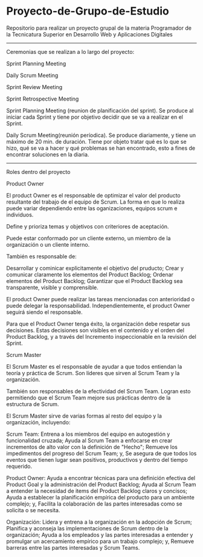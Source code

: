 # Proyecto-de-Grupo-de-Estudio
Repositorio para realizar un proyecto grupal de la materia Programador de la Tecnicatura Superior en Desarrollo Web y Aplicaciones Digitales


------------------------------

Ceremonias que se realizan a lo largo del proyecto:

Sprint Planning Meeting

Daily Scrum Meeting

Sprint Review Meeting

Sprint Retrospective Meeting

 Sprint Planning Meeting (reunion de planificación del sprint). Se produce al iniciar cada Sprint y tiene por objetivo decidir que se va a realizar en el Sprint.

 Daily Scrum Meeting(reunión períodica). Se produce diariamente, y tiene un máximo de 20 min. de duración. Tiene por objeto tratar qué es lo que se hizo, qué se va a hacer y qué problemas se han encontrado, esto a fines de encontrar soluciones en la diaria.


------------------------------

Roles dentro del proyecto 

Product Owner

El product Owner es el responsable de optimizar el valor del producto resultante del trabajo de el equipo de Scrum. La forma en que lo realiza puede variar dependiendo entre las oganizaciones, equipos scrum e individuos. 

Define y prioriza temas y objetivos con criteriores de aceptación.

Puede estar conformado por un cliente externo, un miembro de la organización o un cliente interno.

También es responsable de:

Desarrollar y cominicar explicitamente el objetivo del pruducto;
Crear y comunicar claramente los elementos del Product Backlog;
Ordenar elementos del Product Backlog;
Garantizar que el Product Backlog sea transparente, visible y comprensible.

El product Owner puede realizar las tareas mencionadas con anterioridad o puede delegar la responsabilidad. Independientemente, el product Owner seguirá siendo el responsable.

Para que el Product Owner tenga éxito, la organización debe respetar sus decisiones.  Estas decisiones son visibles en el contenido y el orden del Product Backlog, y a través del Incremento inspeccionable en la revisión del Sprint.

Scrum Master

El Scrum Master es el responsable de ayudar a que todos entiendan la teoría y práctica de Scrum. Son líderes que sirven al Scrum Team y la organización.

También son responsables de la efectividad del Scrum Team. Logran esto permitiendo que el Scrum Team mejore sus prácticas dentro de la estructura de Scrum.

El Scrum Master sirve de varias formas al resto del equipo y la organización, incluyendo:

 Scrum Team:
Entrena a los miembros del equipo en autogestión y funcionalidad cruzada;
Ayuda al Scrum Team a enfocarse en crear incrementos de alto valor con la definición de "Hecho";
Remueve los impedimentos del progreso del Scrum Team; y,
Se asegura de que todos los eventos que tienen lugar sean positivos, productivos y dentro del tiempo requerido.

Product Owner: 
Ayuda a encontrar técnicas para una definición efectiva del Product Goal y la administración del Product Backlog;
Ayuda al Scrum Team a entender la necesidad de items del Product Backlog claros y concisos;
Ayuda a establecer la planificación empírica del producto para un ambiente complejo;  y,
Facilita la colaboración de las partes interesadas como se solicita o se necesita.

Organización:
Lidera y entrena a la organización en la adopción de Scrum;
Planifica y aconseja las implementaciones de Scrum dentro de la organización;
Ayuda a los empleados y las partes interesadas a entender y promulgar un acercamiento empírico para un trabajo complejo; y,
Remueve barreras entre las partes interesadas y Scrum Teams.
